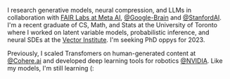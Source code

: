 I research generative models, neural compression, and LLMs in collaboration with [FAIR Labs at Meta AI](https://research.facebook.com/), [@Google-Brain](https://ai.google/) and [@StanfordAI](https://ai.stanford.edu/). I'm a recent graduate of CS, Math, and Stats at the University of Toronto where I worked on latent variable models, probabilistic inference, and neural SDEs at the [Vector Institute](https://vectorinstitute.ai/). I'm seeking PhD oppys for 2023.

Previously, I scaled Transfomers on human-generated content at [@Cohere.ai](https://cohere.ai) and developed deep learning tools for robotics [@NVIDIA](https://www.nvidia.com/en-us/design-visualization/omniverse/). Like my models, I'm still learning (:
